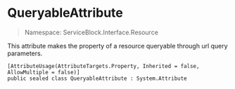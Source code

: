 QueryableAttribute
======
> Namespace: ServiceBlock.Interface.Resource

This attribute makes the property of a resource queryable through url query parameters.

```
[AttributeUsage(AttributeTargets.Property, Inherited = false, AllowMultiple = false)]
public sealed class QueryableAttribute : System.Attribute
```

